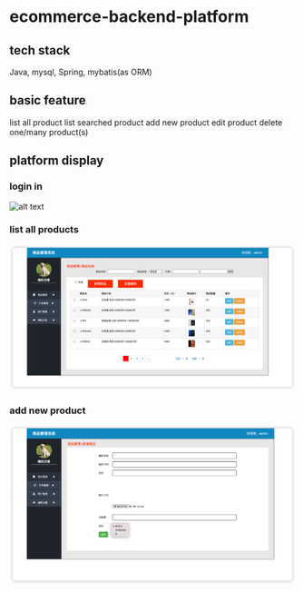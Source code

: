 # ecommerce-backend-platform

## tech stack
 Java, mysql, Spring, mybatis(as ORM)
 
## basic feature

list all product
list searched product
add new product
edit product
delete one/many product(s)

## platform display

### login in

![alt text](https://github.com/Wendy-B-Hub/ecommerce-backend-platform/blob/main/home.jpg)


### list all products

![alt text](https://github.com/Wendy-B-Hub/ecommerce-backend-platform/blob/main/productList.jpg)


### add new product

![alt text](https://github.com/Wendy-B-Hub/ecommerce-backend-platform/blob/main/addNewProduct.jpg)
